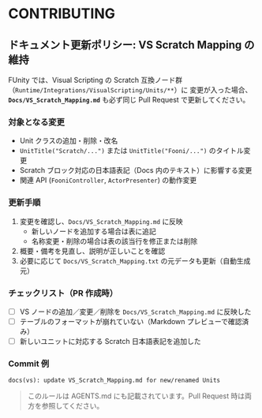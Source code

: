 # CONTRIBUTING

## ドキュメント更新ポリシー: VS Scratch Mapping の維持

FUnity では、Visual Scripting の Scratch 互換ノード群（`Runtime/Integrations/VisualScripting/Units/**`）に
変更が入った場合、**`Docs/VS_Scratch_Mapping.md`** も必ず同じ Pull Request で更新してください。

### 対象となる変更
- Unit クラスの追加・削除・改名
- `UnitTitle("Scratch/...")` または `UnitTitle("Fooni/...")` のタイトル変更
- Scratch ブロック対応の日本語表記（Docs 内のテキスト）に影響する変更
- 関連 API (`FooniController`, `ActorPresenter`) の動作変更

### 更新手順
1. 変更を確認し、`Docs/VS_Scratch_Mapping.md` に反映
   - 新しいノードを追加する場合は表に追記
   - 名称変更・削除の場合は表の該当行を修正または削除
2. 概要・備考を見直し、説明が正しいことを確認
3. 必要に応じて `Docs/VS_Scratch_Mapping.txt` の元データも更新（自動生成元）

### チェックリスト（PR 作成時）
- [ ] VS ノードの追加／変更／削除を `Docs/VS_Scratch_Mapping.md` に反映した
- [ ] テーブルのフォーマットが崩れていない（Markdown プレビューで確認済み）
- [ ] 新しいユニットに対応する Scratch 日本語表記を追加した

### Commit 例
```
docs(vs): update VS_Scratch_Mapping.md for new/renamed Units
```

> このルールは AGENTS.md にも記載されています。Pull Request 時は両方を参照してください。
